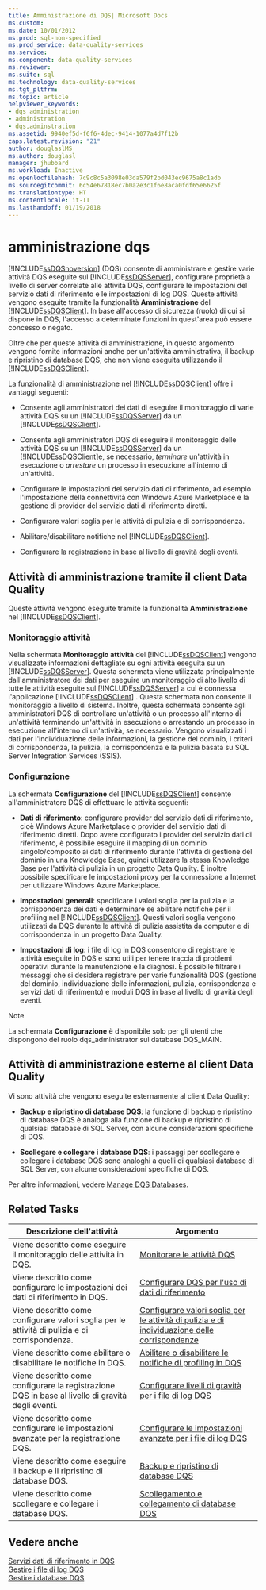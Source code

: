 ```yaml
---
title: Amministrazione di DQS| Microsoft Docs
ms.custom: 
ms.date: 10/01/2012
ms.prod: sql-non-specified
ms.prod_service: data-quality-services
ms.service: 
ms.component: data-quality-services
ms.reviewer: 
ms.suite: sql
ms.technology: data-quality-services
ms.tgt_pltfrm: 
ms.topic: article
helpviewer_keywords:
- dqs administration
- administration
- dqs,adminstration
ms.assetid: 9940ef5d-f6f6-4dec-9414-1077a4d7f12b
caps.latest.revision: "21"
author: douglaslMS
ms.author: douglasl
manager: jhubbard
ms.workload: Inactive
ms.openlocfilehash: 7c9c8c5a3098e03da579f2bd043ec9675a8c1adb
ms.sourcegitcommit: 6c54e67818ec7b0a2e3c1f6e8aca0fdf65e6625f
ms.translationtype: HT
ms.contentlocale: it-IT
ms.lasthandoff: 01/19/2018
---
```

# <a name="dqs-administration"></a>amministrazione dqs
  [!INCLUDE[ssDQSnoversion](../includes/ssdqsnoversion-md.md)] (DQS) consente di amministrare e gestire varie attività DQS eseguite sul [!INCLUDE[ssDQSServer](../includes/ssdqsserver-md.md)], configurare proprietà a livello di server correlate alle attività DQS, configurare le impostazioni del servizio dati di riferimento e le impostazioni di log DQS. Queste attività vengono eseguite tramite la funzionalità **Amministrazione** del [!INCLUDE[ssDQSClient](../includes/ssdqsclient-md.md)]. In base all'accesso di sicurezza (ruolo) di cui si dispone in DQS, l'accesso a determinate funzioni in quest'area può essere concesso o negato.  
  
 Oltre che per queste attività di amministrazione, in questo argomento vengono fornite informazioni anche per un'attività amministrativa, il backup e ripristino di database DQS, che non viene eseguita utilizzando il [!INCLUDE[ssDQSClient](../includes/ssdqsclient-md.md)].  
  
 La funzionalità di amministrazione nel [!INCLUDE[ssDQSClient](../includes/ssdqsclient-md.md)] offre i vantaggi seguenti:  
  
-   Consente agli amministratori dei dati di eseguire il monitoraggio di varie attività DQS su un [!INCLUDE[ssDQSServer](../includes/ssdqsserver-md.md)] da un [!INCLUDE[ssDQSClient](../includes/ssdqsclient-md.md)].  
  
-   Consente agli amministratori DQS di eseguire il monitoraggio delle attività DQS su un [!INCLUDE[ssDQSServer](../includes/ssdqsserver-md.md)] da un [!INCLUDE[ssDQSClient](../includes/ssdqsclient-md.md)]e, se necessario, *terminare* un'attività in esecuzione o *arrestare* un processo in esecuzione all'interno di un'attività.  
  
-   Configurare le impostazioni del servizio dati di riferimento, ad esempio l'impostazione della connettività con Windows Azure Marketplace e la gestione di provider del servizio dati di riferimento diretti.  
  
-   Configurare valori soglia per le attività di pulizia e di corrispondenza.  
  
-   Abilitare/disabilitare notifiche nel [!INCLUDE[ssDQSClient](../includes/ssdqsclient-md.md)].  
  
-   Configurare la registrazione in base al livello di gravità degli eventi.  
  
##  <a name="AdminUsingClent"></a> Attività di amministrazione tramite il client Data Quality  
 Queste attività vengono eseguite tramite la funzionalità **Amministrazione** nel [!INCLUDE[ssDQSClient](../includes/ssdqsclient-md.md)].  
  
### <a name="activity-monitoring"></a>Monitoraggio attività  
 Nella schermata **Monitoraggio attività** del [!INCLUDE[ssDQSClient](../includes/ssdqsclient-md.md)] vengono visualizzate informazioni dettagliate su ogni attività eseguita su un [!INCLUDE[ssDQSServer](../includes/ssdqsserver-md.md)]. Questa schermata viene utilizzata principalmente dall'amministratore dei dati per eseguire un monitoraggio di alto livello di tutte le attività eseguite sul [!INCLUDE[ssDQSServer](../includes/ssdqsserver-md.md)] a cui è connessa l'applicazione [!INCLUDE[ssDQSClient](../includes/ssdqsclient-md.md)] . Questa schermata non consente il monitoraggio a livello di sistema. Inoltre, questa schermata consente agli amministratori DQS di controllare un'attività o un processo all'interno di un'attività terminando un'attività in esecuzione o arrestando un processo in esecuzione all'interno di un'attività, se necessario. Vengono visualizzati i dati per l'individuazione delle informazioni, la gestione del dominio, i criteri di corrispondenza, la pulizia, la corrispondenza e la pulizia basata su SQL Server Integration Services (SSIS).  
  
### <a name="configuration"></a>Configurazione  
 La schermata **Configurazione** del [!INCLUDE[ssDQSClient](../includes/ssdqsclient-md.md)] consente all'amministratore DQS di effettuare le attività seguenti:  
  
-   **Dati di riferimento**: configurare provider del servizio dati di riferimento, cioè Windows Azure Marketplace o provider del servizio dati di riferimento diretti. Dopo avere configurato i provider del servizio dati di riferimento, è possibile eseguire il mapping di un dominio singolo/composito ai dati di riferimento durante l'attività di gestione del dominio in una Knowledge Base, quindi utilizzare la stessa Knowledge Base per l'attività di pulizia in un progetto Data Quality. È inoltre possibile specificare le impostazioni proxy per la connessione a Internet per utilizzare Windows Azure Marketplace.  
  
-   **Impostazioni generali**: specificare i valori soglia per la pulizia e la corrispondenza dei dati e determinare se abilitare notifiche per il profiling nel [!INCLUDE[ssDQSClient](../includes/ssdqsclient-md.md)]. Questi valori soglia vengono utilizzati da DQS durante le attività di pulizia assistita da computer e di corrispondenza in un progetto Data Quality.  
  
-   **Impostazioni di log**: i file di log in DQS consentono di registrare le attività eseguite in DQS e sono utili per tenere traccia di problemi operativi durante la manutenzione e la diagnosi. È possibile filtrare i messaggi che si desidera registrare per varie funzionalità DQS (gestione del dominio, individuazione delle informazioni, pulizia, corrispondenza e servizi dati di riferimento) e moduli DQS in base al livello di gravità degli eventi.  
  
> [!NOTE]  
>  La schermata **Configurazione** è disponibile solo per gli utenti che dispongono del ruolo dqs_administrator sul database DQS_MAIN.  
  
##  <a name="AdminOutsideClient"></a> Attività di amministrazione esterne al client Data Quality  
 Vi sono attività che vengono eseguite esternamente al client Data Quality:  
  
-   **Backup e ripristino di database DQS**: la funzione di backup e ripristino di database DQS è analoga alla funzione di backup e ripristino di qualsiasi database di SQL Server, con alcune considerazioni specifiche di DQS.  
  
-   **Scollegare e collegare i database DQS**: i passaggi per scollegare e collegare i database DQS sono analoghi a quelli di qualsiasi database di SQL Server, con alcune considerazioni specifiche di DQS.  
  
 Per altre informazioni, vedere [Manage DQS Databases](../data-quality-services/manage-dqs-databases.md).  
  
## <a name="related-tasks"></a>Related Tasks  
  
|Descrizione dell'attività|Argomento|  
|----------------------|-----------|  
|Viene descritto come eseguire il monitoraggio delle attività in DQS.|[Monitorare le attività DQS](../data-quality-services/monitor-dqs-activities.md)|  
|Viene descritto come configurare le impostazioni dei dati di riferimento in DQS.|[Configurare DQS per l'uso di dati di riferimento](../data-quality-services/configure-dqs-to-use-reference-data.md)|  
|Viene descritto come configurare valori soglia per le attività di pulizia e di corrispondenza.|[Configurare valori soglia per le attività di pulizia e di individuazione delle corrispondenze](../data-quality-services/configure-threshold-values-for-cleansing-and-matching.md)|  
|Viene descritto come abilitare o disabilitare le notifiche in DQS.|[Abilitare o disabilitare le notifiche di profiling in DQS](../data-quality-services/enable-or-disable-profiling-notifications-in-dqs.md)|  
|Viene descritto come configurare la registrazione DQS in base al livello di gravità degli eventi.|[Configurare livelli di gravità per i file di log DQS](../data-quality-services/configure-severity-levels-for-dqs-log-files.md)|  
|Viene descritto come configurare le impostazioni avanzate per la registrazione DQS.|[Configurare le impostazioni avanzate per i file di log DQS](../data-quality-services/configure-advanced-settings-for-dqs-log-files.md)|  
|Viene descritto come eseguire il backup e il ripristino di database DQS.|[Backup e ripristino di database DQS](../data-quality-services/backing-up-and-restoring-dqs-databases.md)|  
|Viene descritto come scollegare e collegare i database DQS.|[Scollegamento e collegamento di database DQS](../data-quality-services/detaching-and-attaching-dqs-databases.md)|  
  
## <a name="see-also"></a>Vedere anche  
 [Servizi dati di riferimento in DQS](../data-quality-services/reference-data-services-in-dqs.md)   
 [Gestire i file di log DQS](../data-quality-services/manage-dqs-log-files.md)   
 [Gestire i database DQS](../data-quality-services/manage-dqs-databases.md)  
  
  
